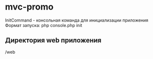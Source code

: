 # mvc-promo


InitCommand - консольная команда для инициализации приложения
Формат запуска: php console.php init

## Директория web приложения

/web
